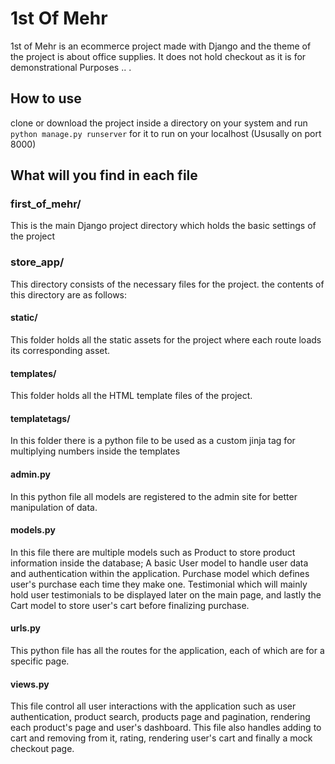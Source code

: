 # 1st Of Mehr

1st of Mehr is an ecommerce project made with Django and the theme of the project is about office supplies.
It does not hold checkout as it is for demonstrational Purposes .. .

## How to use

clone or download the project inside a directory on your system and run ` python manage.py runserver ` for it to run on your localhost (Ususally on port 8000)

## What will you find in each file

### first_of_mehr/

This is the main Django project directory which holds the basic settings of the project

### store_app/

This directory consists of the necessary files for the project. the contents of this directory are as follows:

#### static/

This folder holds all the static assets for the project where each route loads its corresponding asset.

#### templates/

This folder holds all the HTML template files of the project.

#### templatetags/

In this folder there is a python file to be used as a custom jinja tag for multiplying numbers inside the templates

#### admin.py

In this python file all models are registered to the admin site for better manipulation of data.

#### models.py

In this file there are multiple models such as Product to store product information inside the database; A basic User model to handle user data and authentication within the application. Purchase model which defines user's purchase each time they make one. Testimonial which will mainly hold user testimonials to be displayed later on the main page, and lastly the Cart model to store user's cart before finalizing purchase.

#### urls.py

This python file has all the routes for the application, each of which are for a specific page.

#### views.py

This file control all user interactions with the application such as user authentication, product search, products page and pagination, rendering each product's page and user's dashboard. This file also handles adding to cart and removing from it, rating, rendering user's cart and finally a mock checkout page.
